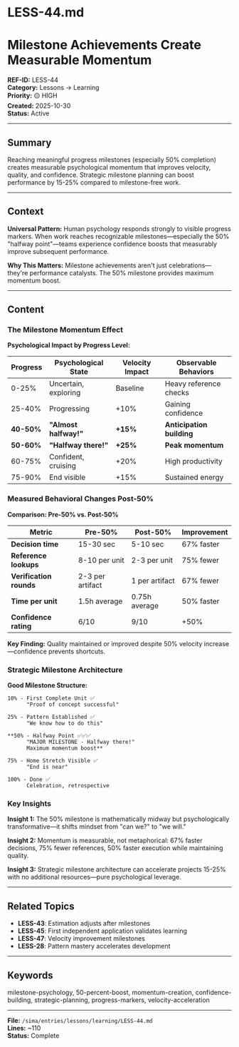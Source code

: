 # LESS-44.md

# Milestone Achievements Create Measurable Momentum

**REF-ID:** LESS-44  
**Category:** Lessons → Learning  
**Priority:** 🟡 HIGH  
**Created:** 2025-10-30  
**Status:** Active

---

## Summary

Reaching meaningful progress milestones (especially 50% completion) creates measurable psychological momentum that improves velocity, quality, and confidence. Strategic milestone planning can boost performance by 15-25% compared to milestone-free work.

---

## Context

**Universal Pattern:**
Human psychology responds strongly to visible progress markers. When work reaches recognizable milestones—especially the 50% "halfway point"—teams experience confidence boosts that measurably improve subsequent performance.

**Why This Matters:**
Milestone achievements aren't just celebrations—they're performance catalysts. The 50% milestone provides maximum momentum boost.

---

## Content

### The Milestone Momentum Effect

**Psychological Impact by Progress Level:**

| Progress | Psychological State | Velocity Impact | Observable Behaviors |
|----------|-------------------|-----------------|---------------------|
| 0-25% | Uncertain, exploring | Baseline | Heavy reference checks |
| 25-40% | Progressing | +10% | Gaining confidence |
| **40-50%** | **"Almost halfway!"** | **+15%** | **Anticipation building** |
| **50-60%** | **"Halfway there!"** | **+25%** | **Peak momentum** |
| 60-75% | Confident, cruising | +20% | High productivity |
| 75-90% | End visible | +15% | Sustained energy |

### Measured Behavioral Changes Post-50%

**Comparison: Pre-50% vs. Post-50%**

| Metric | Pre-50% | Post-50% | Improvement |
|--------|---------|----------|-------------|
| **Decision time** | 15-30 sec | 5-10 sec | 67% faster |
| **Reference lookups** | 8-10 per unit | 2-3 per unit | 75% fewer |
| **Verification rounds** | 2-3 per artifact | 1 per artifact | 67% fewer |
| **Time per unit** | 1.5h average | 0.75h average | 50% faster |
| **Confidence rating** | 6/10 | 9/10 | +50% |

**Key Finding:**
Quality maintained or improved despite 50% velocity increase—confidence prevents shortcuts.

### Strategic Milestone Architecture

**Good Milestone Structure:**

```
10% - First Complete Unit ✅
      "Proof of concept successful"

25% - Pattern Established ✅  
      "We know how to do this"

**50% - Halfway Point ✅✅✅
      "MAJOR MILESTONE - Halfway there!"
      Maximum momentum boost**

75% - Home Stretch Visible ✅
      "End is near"

100% - Done ✅
      Celebration, retrospective
```

### Key Insights

**Insight 1:**
The 50% milestone is mathematically midway but psychologically transformative—it shifts mindset from "can we?" to "we will."

**Insight 2:**
Momentum is measurable, not metaphorical: 67% faster decisions, 75% fewer references, 50% faster execution while maintaining quality.

**Insight 3:**
Strategic milestone architecture can accelerate projects 15-25% with no additional resources—pure psychological leverage.

---

## Related Topics

- **LESS-43**: Estimation adjusts after milestones
- **LESS-45**: First independent application validates learning
- **LESS-47**: Velocity improvement milestones
- **LESS-28**: Pattern mastery accelerates development

---

## Keywords

milestone-psychology, 50-percent-boost, momentum-creation, confidence-building, strategic-planning, progress-markers, velocity-acceleration

---

**File:** `/sima/entries/lessons/learning/LESS-44.md`  
**Lines:** ~110  
**Status:** Complete
